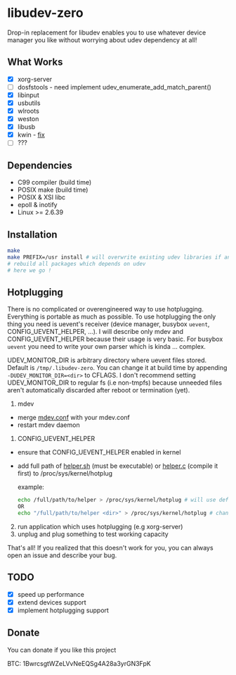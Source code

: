 libudev-zero
============

Drop-in replacement for libudev enables you to use whatever
device manager you like without worrying about udev dependency at all!

What Works
----------

* [x] xorg-server
* [ ] dosfstools - need implement udev_enumerate_add_match_parent()
* [x] libinput
* [x] usbutils
* [x] wlroots
* [x] weston
* [x] libusb
* [x] kwin - [fix](https://github.com/dilyn-corner/KISS-kde/commit/0cc72748e46f859a0fced55b0c3fcc1dd9586a38)
* [ ] ???

Dependencies
------------

* C99 compiler (build time)
* POSIX make (build time)
* POSIX & XSI libc
* epoll & inotify
* Linux >= 2.6.39

Installation
------------

```sh
make
make PREFIX=/usr install # will overwrite existing udev libraries if any
# rebuild all packages which depends on udev
# here we go !
```

Hotplugging
-----------

There is no complicated or overengineered way to use hotplugging. Everything is
portable as much as possible. To use hotplugging the only thing you need is
uevent's receiver (device manager, busybox `uevent`, CONFIG_UEVENT_HELPER, ...).
I will describe only mdev and CONFIG_UEVENT_HELPER because their usage is very basic.
For busybox `uevent` you need to write your own parser which is kinda ... complex.

UDEV_MONITOR_DIR is arbitrary directory where uevent files stored.
Default is `/tmp/.libudev-zero`. You can change it at build time by appending
`-DUDEV_MONITOR_DIR=<dir>` to CFLAGS. I don't recommend setting UDEV_MONITOR_DIR
to regular fs (i.e non-tmpfs) because unneeded files aren't automatically discarded
after reboot or termination (yet).

1. mdev

  - merge [mdev.conf](contrib/mdev.conf) with your mdev.conf
  - restart mdev daemon

1. CONFIG_UEVENT_HELPER

  - ensure that CONFIG_UEVENT_HELPER enabled in kernel
  - add full path of [helper.sh](contrib/helper.sh) (must be executable) or
    [helper.c](contrib/helper.c) (compile it first) to /proc/sys/kernel/hotplug

    example:
    ```sh
    echo /full/path/to/helper > /proc/sys/kernel/hotplug # will use default UDEV_MONITOR_DIR
    OR
    echo "/full/path/to/helper <dir>" > /proc/sys/kernel/hotplug # change <dir> to your UDEV_MONITOR_DIR
    ```

2. run application which uses hotplugging (e.g xorg-server)
3. unplug and plug something to test working capacity

That's all! If you realized that this doesn't work for you,
you can always open an issue and describe your bug.

TODO
----

* [x] speed up performance
* [x] extend devices support
* [x] implement hotplugging support

Donate
------

You can donate if you like this project

BTC: 1BwrcsgtWZeLVvNeEQSg4A28a3yrGN3FpK
